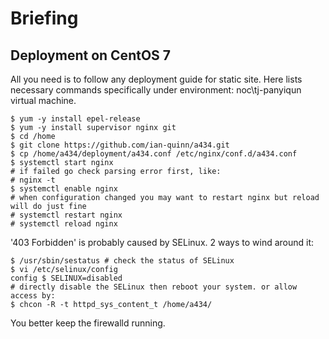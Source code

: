 # Briefing

## Deployment on CentOS 7
All you need is to follow any deployment guide for static site. Here lists necessary commands specifically under environment: noc\tj-panyiqun virtual machine.
```
$ yum -y install epel-release
$ yum -y install supervisor nginx git
$ cd /home
$ git clone https://github.com/ian-quinn/a434.git
$ cp /home/a434/deployment/a434.conf /etc/nginx/conf.d/a434.conf
$ systemctl start nginx
# if failed go check parsing error first, like:
# nginx -t
$ systemctl enable nginx
# when configuration changed you may want to restart nginx but reload will do just fine
# systemctl restart nginx
# systemctl reload nginx
```
'403 Forbidden' is probably caused by SELinux. 2 ways to wind around it:
```
$ /usr/sbin/sestatus # check the status of SELinux
$ vi /etc/selinux/config
config $ SELINUX=disabled
# directly disable the SELinux then reboot your system. or allow access by:
$ chcon -R -t httpd_sys_content_t /home/a434/
```
You better keep the firewalld running.
